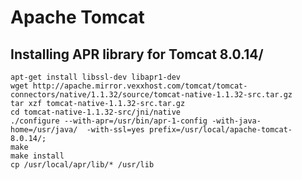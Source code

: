 Apache Tomcat
==============

Installing APR library for Tomcat 8.0.14/
-----------------------------------------

```
apt-get install libssl-dev libapr1-dev
wget http://apache.mirror.vexxhost.com/tomcat/tomcat-connectors/native/1.1.32/source/tomcat-native-1.1.32-src.tar.gz
tar xzf tomcat-native-1.1.32-src.tar.gz
cd tomcat-native-1.1.32-src/jni/native
./configure --with-apr=/usr/bin/apr-1-config -with-java-home=/usr/java/  -with-ssl=yes prefix=/usr/local/apache-tomcat-8.0.14/;
make
make install
cp /usr/local/apr/lib/* /usr/lib
```